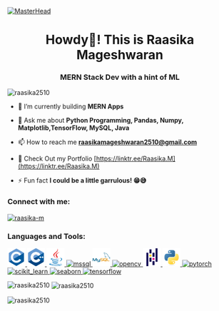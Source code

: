 [![MasterHead](https://media1.giphy.com/headers/GitHub/w8ZJLtJbmuph.gif)](https://rishavchanda.io)
<h1 align="center">Howdy👋! This is Raasika Mageshwaran</h1>
<h3 align="center">MERN Stack Dev with a hint of ML</h3>

<p align="left"> <img src="https://komarev.com/ghpvc/?username=raasika2510&label=Profile%20views&color=0e75b6&style=flat" alt="raasika2510" /> </p>

- 🔭 I’m currently building **MERN Apps**

- 💬 Ask me about **Python Programming, Pandas, Numpy, Matplotlib,TensorFlow, MySQL, Java**

- 📫 How to reach me **raasikamageshwaran2510@gmail.com**

- 📄 Check Out my Portfolio [https://linktr.ee/Raasika.M](https://linktr.ee/Raasika.M)

- ⚡ Fun fact **I could be a little garrulous! 😁😅**

<h3 align="left">Connect with me:</h3>
<p align="left">
<a href="https://linkedin.com/in/raasika-m" target="blank"><img align="center" src="https://raw.githubusercontent.com/rahuldkjain/github-profile-readme-generator/master/src/images/icons/Social/linked-in-alt.svg" alt="raasika-m" height="30" width="40" /></a>
</p>

<h3 align="left">Languages and Tools:</h3>
<p align="left"> <a href="https://www.cprogramming.com/" target="_blank" rel="noreferrer"> <img src="https://raw.githubusercontent.com/devicons/devicon/master/icons/c/c-original.svg" alt="c" width="40" height="40"/> </a> <a href="https://www.w3schools.com/cpp/" target="_blank" rel="noreferrer"> <img src="https://raw.githubusercontent.com/devicons/devicon/master/icons/cplusplus/cplusplus-original.svg" alt="cplusplus" width="40" height="40"/> </a> <a href="https://www.java.com" target="_blank" rel="noreferrer"> <img src="https://raw.githubusercontent.com/devicons/devicon/master/icons/java/java-original.svg" alt="java" width="40" height="40"/> </a> <a href="https://www.microsoft.com/en-us/sql-server" target="_blank" rel="noreferrer"> <img src="https://www.svgrepo.com/show/303229/microsoft-sql-server-logo.svg" alt="mssql" width="40" height="40"/> </a> <a href="https://www.mysql.com/" target="_blank" rel="noreferrer"> <img src="https://raw.githubusercontent.com/devicons/devicon/master/icons/mysql/mysql-original-wordmark.svg" alt="mysql" width="40" height="40"/> </a> <a href="https://opencv.org/" target="_blank" rel="noreferrer"> <img src="https://www.vectorlogo.zone/logos/opencv/opencv-icon.svg" alt="opencv" width="40" height="40"/> </a> <a href="https://pandas.pydata.org/" target="_blank" rel="noreferrer"> <img src="https://raw.githubusercontent.com/devicons/devicon/2ae2a900d2f041da66e950e4d48052658d850630/icons/pandas/pandas-original.svg" alt="pandas" width="40" height="40"/> </a> <a href="https://www.python.org" target="_blank" rel="noreferrer"> <img src="https://raw.githubusercontent.com/devicons/devicon/master/icons/python/python-original.svg" alt="python" width="40" height="40"/> </a> <a href="https://pytorch.org/" target="_blank" rel="noreferrer"> <img src="https://www.vectorlogo.zone/logos/pytorch/pytorch-icon.svg" alt="pytorch" width="40" height="40"/> </a> <a href="https://scikit-learn.org/" target="_blank" rel="noreferrer"> <img src="https://upload.wikimedia.org/wikipedia/commons/0/05/Scikit_learn_logo_small.svg" alt="scikit_learn" width="40" height="40"/> </a> <a href="https://seaborn.pydata.org/" target="_blank" rel="noreferrer"> <img src="https://seaborn.pydata.org/_images/logo-mark-lightbg.svg" alt="seaborn" width="40" height="40"/> </a> <a href="https://www.tensorflow.org" target="_blank" rel="noreferrer"> <img src="https://www.vectorlogo.zone/logos/tensorflow/tensorflow-icon.svg" alt="tensorflow" width="40" height="40"/> </a> </p>

<p><img align="left" src="https://github-readme-stats.vercel.app/api/top-langs?username=raasika2510&show_icons=true&locale=en&layout=compact" alt="raasika2510" /></p>

<p>&nbsp;<img align="center" src="https://github-readme-stats.vercel.app/api?username=raasika2510&show_icons=true&locale=en" alt="raasika2510" /></p>

<p><img align="center" src="https://github-readme-streak-stats.herokuapp.com/?user=raasika2510&" alt="raasika2510" /></p>

